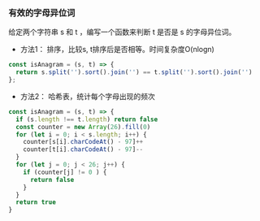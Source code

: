### 有效的字母异位词
给定两个字符串 s 和 t ，编写一个函数来判断 t 是否是 s 的字母异位词。
- 方法1： 排序，比较s, t排序后是否相等。时间复杂度O(nlogn)
```js
const isAnagram = (s, t) => {
  return s.split('').sort().join('') == t.split('').sort().join('')
};
```

- 方法2： 哈希表，统计每个字母出现的频次
```js
const isAnagram = (s, t) => {
  if (s.length !== t.length) return false
  const counter = new Array(26).fill(0)
  for (let i = 0; i < s.length; i++) {
    counter[s[i].charCodeAt() - 97]++
    counter[t[i].charCodeAt() - 97]--
  }
  for (let j = 0; j < 26; j++) {
    if (counter[j] != 0 ) {
      return false
    }
  }
  return true
}
```